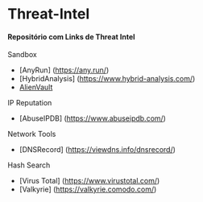 # Threat-Intel

#### <a name="domain-ip"></a>Repositório com Links de Threat Intel


Sandbox

- [AnyRun] (https://any.run/)
- [HybridAnalysis] (https://www.hybrid-analysis.com/)
- [AlienVault](https://otx.alienvault.com/browse/global/pulses?include_inactive=0&sort=-modified&page=1)

IP Reputation

- [AbuseIPDB] (https://www.abuseipdb.com/) 

Network Tools

- [DNSRecord] (https://viewdns.info/dnsrecord/) 

Hash Search

- [Virus Total] (https://www.virustotal.com/)
- [Valkyrie] (https://valkyrie.comodo.com/)

